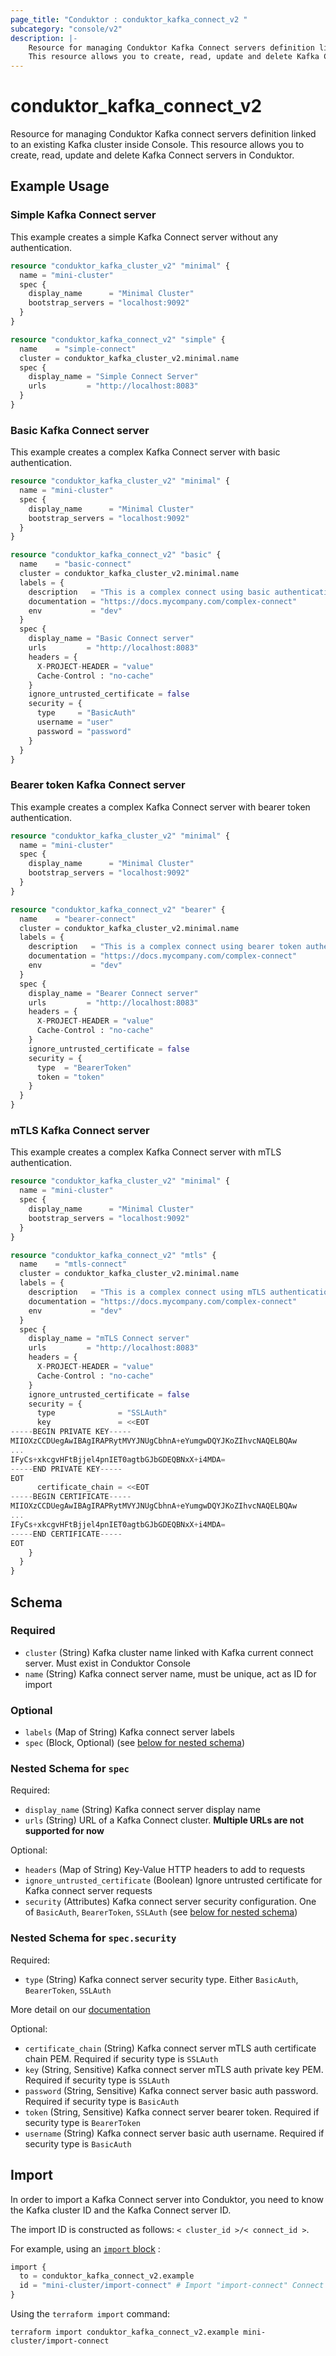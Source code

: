 ```yaml
---
page_title: "Conduktor : conduktor_kafka_connect_v2 "
subcategory: "console/v2"
description: |-
    Resource for managing Conduktor Kafka Connect servers definition linked to an existing Kafka cluster inside Console.
    This resource allows you to create, read, update and delete Kafka Connect servers in Conduktor.
---
```


# conduktor_kafka_connect_v2

Resource for managing Conduktor Kafka connect servers definition linked to an existing Kafka cluster inside Console.
This resource allows you to create, read, update and delete Kafka Connect servers in Conduktor.

## Example Usage

### Simple Kafka Connect server
This example creates a simple Kafka Connect server without any authentication.
```terraform
resource "conduktor_kafka_cluster_v2" "minimal" {
  name = "mini-cluster"
  spec {
    display_name      = "Minimal Cluster"
    bootstrap_servers = "localhost:9092"
  }
}

resource "conduktor_kafka_connect_v2" "simple" {
  name    = "simple-connect"
  cluster = conduktor_kafka_cluster_v2.minimal.name
  spec {
    display_name = "Simple Connect Server"
    urls         = "http://localhost:8083"
  }
}
```

### Basic Kafka Connect server
This example creates a complex Kafka Connect server with basic authentication.
```terraform
resource "conduktor_kafka_cluster_v2" "minimal" {
  name = "mini-cluster"
  spec {
    display_name      = "Minimal Cluster"
    bootstrap_servers = "localhost:9092"
  }
}

resource "conduktor_kafka_connect_v2" "basic" {
  name    = "basic-connect"
  cluster = conduktor_kafka_cluster_v2.minimal.name
  labels = {
    description   = "This is a complex connect using basic authentication"
    documentation = "https://docs.mycompany.com/complex-connect"
    env           = "dev"
  }
  spec {
    display_name = "Basic Connect server"
    urls         = "http://localhost:8083"
    headers = {
      X-PROJECT-HEADER = "value"
      Cache-Control : "no-cache"
    }
    ignore_untrusted_certificate = false
    security = {
      type     = "BasicAuth"
      username = "user"
      password = "password"
    }
  }
}
```

### Bearer token Kafka Connect server
This example creates a complex Kafka Connect server with bearer token authentication.
```terraform
resource "conduktor_kafka_cluster_v2" "minimal" {
  name = "mini-cluster"
  spec {
    display_name      = "Minimal Cluster"
    bootstrap_servers = "localhost:9092"
  }
}

resource "conduktor_kafka_connect_v2" "bearer" {
  name    = "bearer-connect"
  cluster = conduktor_kafka_cluster_v2.minimal.name
  labels = {
    description   = "This is a complex connect using bearer token authentication"
    documentation = "https://docs.mycompany.com/complex-connect"
    env           = "dev"
  }
  spec {
    display_name = "Bearer Connect server"
    urls         = "http://localhost:8083"
    headers = {
      X-PROJECT-HEADER = "value"
      Cache-Control : "no-cache"
    }
    ignore_untrusted_certificate = false
    security = {
      type  = "BearerToken"
      token = "token"
    }
  }
}
```

### mTLS Kafka Connect server
This example creates a complex Kafka Connect server with mTLS authentication.
```terraform
resource "conduktor_kafka_cluster_v2" "minimal" {
  name = "mini-cluster"
  spec {
    display_name      = "Minimal Cluster"
    bootstrap_servers = "localhost:9092"
  }
}

resource "conduktor_kafka_connect_v2" "mtls" {
  name    = "mtls-connect"
  cluster = conduktor_kafka_cluster_v2.minimal.name
  labels = {
    description   = "This is a complex connect using mTLS authentication"
    documentation = "https://docs.mycompany.com/complex-connect"
    env           = "dev"
  }
  spec {
    display_name = "mTLS Connect server"
    urls         = "http://localhost:8083"
    headers = {
      X-PROJECT-HEADER = "value"
      Cache-Control : "no-cache"
    }
    ignore_untrusted_certificate = false
    security = {
      type              = "SSLAuth"
      key               = <<EOT
-----BEGIN PRIVATE KEY-----
MIIOXzCCDUegAwIBAgIRAPRytMVYJNUgCbhnA+eYumgwDQYJKoZIhvcNAQELBQAw
...
IFyCs+xkcgvHFtBjjel4pnIET0agtbGJbGDEQBNxX+i4MDA=
-----END PRIVATE KEY-----
EOT
      certificate_chain = <<EOT
-----BEGIN CERTIFICATE-----
MIIOXzCCDUegAwIBAgIRAPRytMVYJNUgCbhnA+eYumgwDQYJKoZIhvcNAQELBQAw
...
IFyCs+xkcgvHFtBjjel4pnIET0agtbGJbGDEQBNxX+i4MDA=
-----END CERTIFICATE-----
EOT
    }
  }
}
```

<!-- schema generated by tfplugindocs -->
## Schema

### Required

- `cluster` (String) Kafka cluster name linked with Kafka current connect server. Must exist in Conduktor Console
- `name` (String) Kafka connect server name, must be unique, act as ID for import

### Optional

- `labels` (Map of String) Kafka connect server labels
- `spec` (Block, Optional) (see [below for nested schema](#nestedblock--spec))

<a id="nestedblock--spec"></a>
### Nested Schema for `spec`

Required:

- `display_name` (String) Kafka connect server display name
- `urls` (String) URL of a Kafka Connect cluster. **Multiple URLs are not supported for now**

Optional:

- `headers` (Map of String) Key-Value HTTP headers to add to requests
- `ignore_untrusted_certificate` (Boolean) Ignore untrusted certificate for Kafka connect server requests
- `security` (Attributes) Kafka connect server security configuration. One of `BasicAuth`, `BearerToken`, `SSLAuth` (see [below for nested schema](#nestedatt--spec--security))

<a id="nestedatt--spec--security"></a>
### Nested Schema for `spec.security`

Required:

- `type` (String) Kafka connect server security type. Either `BasicAuth`, `BearerToken`, `SSLAuth`

 More detail on our [documentation](https://docs.conduktor.io/platform/reference/resource-reference/console/#kafkaconnectcluster)

Optional:

- `certificate_chain` (String) Kafka connect server mTLS auth certificate chain PEM. Required if security type is `SSLAuth`
- `key` (String, Sensitive) Kafka connect server mTLS auth private key PEM. Required if security type is `SSLAuth`
- `password` (String, Sensitive) Kafka connect server basic auth password. Required if security type is `BasicAuth`
- `token` (String, Sensitive) Kafka connect server bearer token. Required if security type is `BearerToken`
- `username` (String) Kafka connect server basic auth username. Required if security type is `BasicAuth`





## Import

In order to import a Kafka Connect server into Conduktor, you need to know the Kafka cluster ID and the Kafka Connect server ID.

The import ID is constructed as follows: `< cluster_id >/< connect_id >`.

For example, using an [`import` block](https://developer.hashicorp.com/terraform/language/import) :
```terraform
import {
  to = conduktor_kafka_connect_v2.example
  id = "mini-cluster/import-connect" # Import "import-connect" Connect server for "mini-cluster" Kafka cluster
}
```

Using the `terraform import` command:
```shell
terraform import conduktor_kafka_connect_v2.example mini-cluster/import-connect
```

